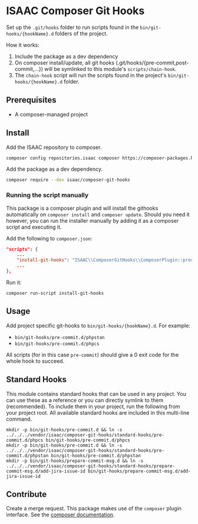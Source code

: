 # ISAAC Composer Git Hooks
Set up the `.git/hooks` folder to run scripts found in the `bin/git-hooks/{hookName}.d` folders of the project.

How it works:
1. Include the package as a dev dependency
2. On composer install/update, all git hooks (.git/hooks/{pre-commit,post-commit,...}) will be symlinked to this module's `scripts/chain-hook`.
3. The `chain-hook` script will run the scripts found in the project's `bin/git-hooks/{hookName}.d` folder.

## Prerequisites
- A composer-managed project

## Install
Add the ISAAC repository to composer.

```bash
composer config repositories.isaac composer https://composer-packages.hq.isaac.nl/repository
```

Add the package as a dev dependency.

```bash
composer require --dev isaac/composer-git-hooks
```

### Running the script manually

This package is a composer plugin and will install the githooks automatically on `composer install` and `composer update`. Should you need it however, you can run the installer manually by adding it as a composer script and executing it.

Add the following to `composer.json`:
```json
"scripts": {
    ...
    "install-git-hooks": "ISAAC\\ComposerGitHooks\\ComposerPlugin::process"
    ...
},
```

Run it:
```shell script
composer run-script install-git-hooks
```

## Usage
Add project specific git-hooks to `bin/git-hooks/{hookName}.d`. For example:
- `bin/git-hooks/pre-commit.d/phpstan`
- `bin/git-hooks/pre-commit.d/phpcs`

All scripts (for in this case `pre-commit`) should give a 0 exit code for the whole hook to succeed.

## Standard Hooks
This module contains standard hooks that can be used in any project. You can use these as a reference or you can directly symlink to them (recommended). To include them in your project, run the following from your project root. All available standard hooks are included in this multi-line command.

```shell script
mkdir -p bin/git-hooks/pre-commit.d && ln -s ../../../vendor/isaac/composer-git-hooks/standard-hooks/pre-commit.d/phpcs bin/git-hooks/pre-commit.d/phpcs
mkdir -p bin/git-hooks/pre-commit.d && ln -s ../../../vendor/isaac/composer-git-hooks/standard-hooks/pre-commit.d/phpstan bin/git-hooks/pre-commit.d/phpstan
mkdir -p bin/git-hooks/prepare-commit-msg.d && ln -s ../../../vendor/isaac/composer-git-hooks/standard-hooks/prepare-commit-msg.d/add-jira-issue-id bin/git-hooks/prepare-commit-msg.d/add-jira-issue-id
```

## Contribute
Create a merge request.
This package makes use of the `composer` plugin interface. See the [composer documentation](https://getcomposer.org/doc/articles/plugins.md).
